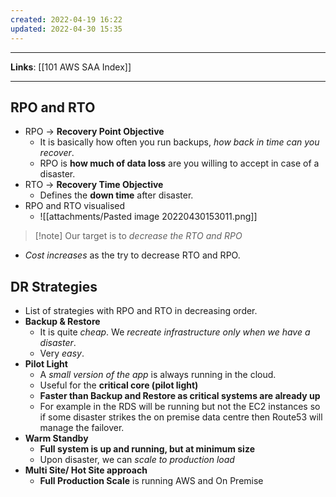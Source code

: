 ```yaml
---
created: 2022-04-19 16:22
updated: 2022-04-30 15:35
---
```

---
**Links**: [[101 AWS SAA Index]]

---
## RPO and RTO
- RPO → **Recovery Point Objective**
    - It is basically how often you run backups, *how back in time can you recover*.
    - RPO is **how much of data loss** are you willing to accept in case of a disaster.
- RTO → **Recovery Time Objective**
    -  Defines the **down time** after disaster.
- RPO and RTO visualised
	- ![[attachments/Pasted image 20220430153011.png]]

> [!note] Our target is to *decrease the RTO and RPO*
- *Cost increases* as the try to decrease RTO and RPO.

## DR Strategies
- List of strategies with RPO and RTO in decreasing order.
- **Backup & Restore** 
    - It is quite *cheap*. We *recreate infrastructure only when we have a disaster*.
    - Very *easy*.
- **Pilot Light**
    - A *small version of the app* is always running in the cloud.
    - Useful for the **critical core (pilot light)**
    - **Faster than Backup and Restore as critical systems are already up**
    - For example in the RDS will be running but not the EC2 instances so if some disaster strikes the on premise data centre then Route53 will manage the failover.
- **Warm Standby**
    - **Full system is up and running, but at minimum size**
    - Upon disaster, we can *scale to production load*
-   **Multi Site/ Hot Site approach**
	- **Full Production Scale** is running AWS and On Premise
